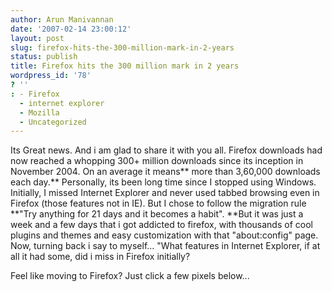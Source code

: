 ```yaml
---
author: Arun Manivannan
date: '2007-02-14 23:00:12'
layout: post
slug: firefox-hits-the-300-million-mark-in-2-years
status: publish
title: Firefox hits the 300 million mark in 2 years
wordpress_id: '78'
? ''
: - Firefox
  - internet explorer
  - Mozilla
  - Uncategorized
---
```


Its Great news. And i am glad to share it with you all. Firefox downloads had
now reached a whopping 300+ million downloads since its inception in November
2004. On an average it means** more than 3,60,000 downloads each day.**
Personally, its been long time since I stopped using Windows. Initially, I
missed Internet Explorer and never used tabbed browsing even in Firefox (those
features not in IE). But I chose to follow the migration rule **"Try anything
for 21 days and it becomes a habit". **But it was just a week and a few days
that i got addicted to firefox, with thousands of cool plugins and themes and
easy customization with that "about:config" page. Now, turning back i say to
myself... "What features in Internet Explorer, if at all it had some, did i
miss in Firefox initially?

Feel like moving to Firefox? Just click a few pixels below...

